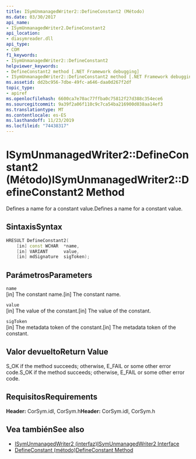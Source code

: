 ```yaml
---
title: ISymUnmanagedWriter2::DefineConstant2 (Método)
ms.date: 03/30/2017
api_name:
- ISymUnmanagedWriter2.DefineConstant2
api_location:
- diasymreader.dll
api_type:
- COM
f1_keywords:
- ISymUnmanagedWriter2::DefineConstant2
helpviewer_keywords:
- DefineConstant2 method [.NET Framework debugging]
- ISymUnmanagedWriter2::DefineConstant2 method [.NET Framework debugging]
ms.assetid: dd2bc956-7dbe-49fc-a646-daa0d267f2df
topic_type:
- apiref
ms.openlocfilehash: 6600ca7e70ac77ffba0c75812f27d388c354ece6
ms.sourcegitcommit: 9a39f2a06f110c9c7ca54ba216900d038aa14ef3
ms.translationtype: MT
ms.contentlocale: es-ES
ms.lasthandoff: 11/23/2019
ms.locfileid: "74438317"
---
```

# <a name="isymunmanagedwriter2defineconstant2-method"></a><span data-ttu-id="9c1d1-102">ISymUnmanagedWriter2::DefineConstant2 (Método)</span><span class="sxs-lookup"><span data-stu-id="9c1d1-102">ISymUnmanagedWriter2::DefineConstant2 Method</span></span>
<span data-ttu-id="9c1d1-103">Defines a name for a constant value.</span><span class="sxs-lookup"><span data-stu-id="9c1d1-103">Defines a name for a constant value.</span></span>  
  
## <a name="syntax"></a><span data-ttu-id="9c1d1-104">Sintaxis</span><span class="sxs-lookup"><span data-stu-id="9c1d1-104">Syntax</span></span>  
  
```cpp  
HRESULT DefineConstant2(  
    [in] const WCHAR  *name,  
    [in] VARIANT      value,  
    [in] mdSignature  sigToken);  
```  
  
## <a name="parameters"></a><span data-ttu-id="9c1d1-105">Parámetros</span><span class="sxs-lookup"><span data-stu-id="9c1d1-105">Parameters</span></span>  
 `name`  
 <span data-ttu-id="9c1d1-106">[in] The constant name.</span><span class="sxs-lookup"><span data-stu-id="9c1d1-106">[in] The constant name.</span></span>  
  
 `value`  
 <span data-ttu-id="9c1d1-107">[in] The value of the constant.</span><span class="sxs-lookup"><span data-stu-id="9c1d1-107">[in] The value of the constant.</span></span>  
  
 `sigToken`  
 <span data-ttu-id="9c1d1-108">[in] The metadata token of the constant.</span><span class="sxs-lookup"><span data-stu-id="9c1d1-108">[in] The metadata token of the constant.</span></span>  
  
## <a name="return-value"></a><span data-ttu-id="9c1d1-109">Valor devuelto</span><span class="sxs-lookup"><span data-stu-id="9c1d1-109">Return Value</span></span>  
 <span data-ttu-id="9c1d1-110">S_OK if the method succeeds; otherwise, E_FAIL or some other error code.</span><span class="sxs-lookup"><span data-stu-id="9c1d1-110">S_OK if the method succeeds; otherwise, E_FAIL or some other error code.</span></span>  
  
## <a name="requirements"></a><span data-ttu-id="9c1d1-111">Requisitos</span><span class="sxs-lookup"><span data-stu-id="9c1d1-111">Requirements</span></span>  
 <span data-ttu-id="9c1d1-112">**Header:** CorSym.idl, CorSym.h</span><span class="sxs-lookup"><span data-stu-id="9c1d1-112">**Header:** CorSym.idl, CorSym.h</span></span>  
  
## <a name="see-also"></a><span data-ttu-id="9c1d1-113">Vea también</span><span class="sxs-lookup"><span data-stu-id="9c1d1-113">See also</span></span>

- [<span data-ttu-id="9c1d1-114">ISymUnmanagedWriter2 (interfaz)</span><span class="sxs-lookup"><span data-stu-id="9c1d1-114">ISymUnmanagedWriter2 Interface</span></span>](../../../../docs/framework/unmanaged-api/diagnostics/isymunmanagedwriter2-interface.md)
- [<span data-ttu-id="9c1d1-115">DefineConstant (método)</span><span class="sxs-lookup"><span data-stu-id="9c1d1-115">DefineConstant Method</span></span>](../../../../docs/framework/unmanaged-api/diagnostics/isymunmanagedwriter-defineconstant-method.md)

